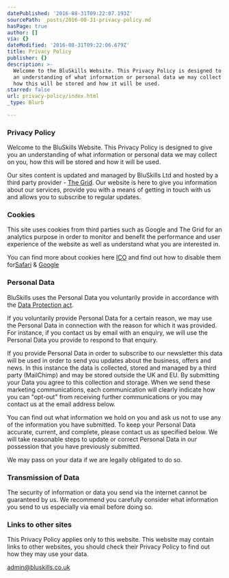 ```yaml
---
datePublished: '2016-08-31T09:22:07.193Z'
sourcePath: _posts/2016-08-31-privacy-policy.md
hasPage: true
author: []
via: {}
dateModified: '2016-08-31T09:22:06.679Z'
title: Privacy Policy
publisher: {}
description: >-
  Welcome to the BluSkills Website. This Privacy Policy is designed to give you
  an understanding of what information or personal data we may collect on you,
  how this will be stored and how it will be used.
starred: false
url: privacy-policy/index.html
_type: Blurb

---
```

### Privacy Policy

Welcome to the BluSkills Website. This Privacy Policy is designed to give you an understanding of what information or personal data we may collect on you, how this will be stored and how it will be used.

Our sites content is updated and managed by BluSkills Ltd and hosted by a third party provider - [The Grid][0]. Our website is here to give you information about our services, provide you with a means of getting in touch with us and allows you to subscribe to regular updates.

### Cookies

This site uses cookies from third parties such as Google and The Grid for an analytics purpose in order to monitor and benefit the performance and user experience of the website as well as understand what you are interested in.

You can find more about cookies here [ICO][1] and find out how to disable them for[Safari][2] & [Google][3]

### Personal Data

BluSkills uses the Personal Data you voluntarily provide in accordance with the [Data Protection act][4].

If you voluntarily provide Personal Data for a certain reason, we may use the Personal Data in connection with the reason for which it was provided. For instance, if you contact us by email with an enquiry, we will use the Personal Data you provide to respond to that enquiry.

If you provide Personal Data in order to subscribe to our newsletter this data will be used in order to send you updates about the business, offers and news. In this instance the data is collected, stored and managed by a third party (MailChimp) and may be stored outside the UK and EU. By submitting your Data you agree to this collection and storage. When we send these marketing communications, each communication will clearly indicate how you can "opt-out" from receiving further communications or you may contact us at the email address below.

You can find out what information we hold on you and ask us not to use any of the information you have submitted. To keep your Personal Data accurate, current, and complete, please contact us as specified below. We will take reasonable steps to update or correct Personal Data in our possession that you have previously submitted.

We may pass on your data if we are legally obligated to do so.

### Transmission of Data

The security of information or data you send via the internet cannot be guaranteed by us. We recommend you carefully consider what information you send to us especially via email before doing so.

### Links to other sites

This Privacy Policy applies only to this website. This website may contain links to other websites, you should check their Privacy Policy to find out how they may use your data.

admin@bluskills.co.uk

[0]: https://thegrid.io/ "TheGrid"
[1]: https://ico.org.uk/for-the-public/online/cookies/ "cookies"
[2]: https://support.apple.com/kb/ph17191?locale=en_US "Safari Disable Cookies"
[3]: https://support.google.com/accounts/answer/61416?hl=en "Google Disable Cookies"
[4]: https://www.gov.uk/data-protection/the-data-protection-act "Data Protection Act"